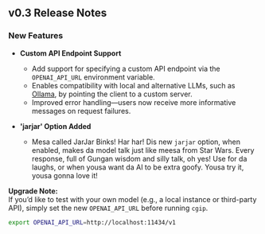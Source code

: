 ## v0.3 Release Notes

### New Features

- **Custom API Endpoint Support**
  - Add support for specifying a custom API endpoint via the `OPENAI_API_URL` environment variable.
  - Enables compatibility with local and alternative LLMs, such as [Ollama](https://ollama.com), by pointing the client to a custom server.
  - Improved error handling—users now receive more informative messages on request failures.

- **'jarjar' Option Added**
  - Mesa called JarJar Binks! Har har! Dis new `jarjar` option, when enabled, makes da model talk just like meesa from Star Wars. Every response, full of Gungan wisdom and silly talk, oh yes! Use for da laughs, or when yousa want da AI to be extra goofy. Yousa try it, yousa gonna love it!

**Upgrade Note:**  
If you’d like to test with your own model (e.g., a local instance or third-party API), simply set the new `OPENAI_API_URL` before running `cgip`.

```sh
export OPENAI_API_URL=http://localhost:11434/v1
```

